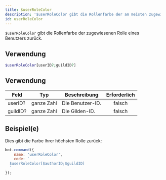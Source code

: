 ```yaml
---
title: $userRoleColor
description: '$userRoleColor gibt die Rollenfarbe der am meisten zugewiesenen Rolle eines Benutzers zurück.'
id: userRoleColor
---
```


`$userRoleColor` gibt die Rollenfarbe der zugewiesenen Rolle eines Benutzers zurück.

## Verwendung

```php
$userRoleColor[userID?;guildID?]
```

## Verwendung

| Feld     | Typ        | Beschreibung     | Erforderlich |
| -------- | ---------- | ---------------- |:------------:|
| userID?  | ganze Zahl | Die Benutzer-ID. |    falsch    |
| guildID? | ganze Zahl | Die Gilden-ID.   |    falsch    |

## Beispiel(e)

Dies gibt die Farbe Ihrer höchsten Rolle zurück:

```javascript
bot.command({
    name: 'userRoleColor',
    code: `
  $userRoleColor[$authorID;$guildID]
  `
});
```
